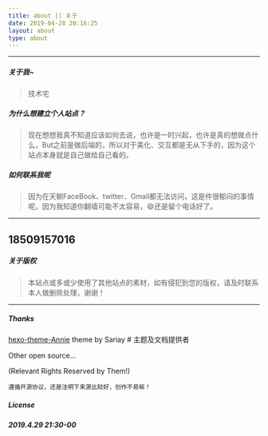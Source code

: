 ```yaml
---
title: about || 关于
date: 2019-04-28 20:16:25
layout: about
type: about
---
```


----
##### 关于我~
> 技术宅

##### 为什么想建立个人站点？
> 现在想想我真不知道应该如何去说，也许是一时兴起，也许是真的想做点什么，But之前是做后端的，所以对于美化、交互都是无从下手的，因为这个站点本身就是自己做给自己看的。


##### 如何联系我呢
> 因为在天朝FaceBook、twitter、Gmail都无法访问，这是件很郁闷的事情呢，因为我知道你翻墙可能不太容易，😄还是留个电话好了。

---
18509157016
---

##### 关于版权

> 本站点或多或少使用了其他站点的素材，如有侵犯到您的版权，请及时联系本人做删除处理，谢谢！



----




##### Thanks

[hexo-theme-Annie](https://github.com/Sariay/hexo-theme-Annie) theme  by Sariay # 主题及文档提供者

Other open source...

(Relevant Rights Reserved by Them!)

```
遵循开源协议，还是注明下来源比较好，创作不易嘛！

```

##### License
#####  2019.4.29  21:30-00






